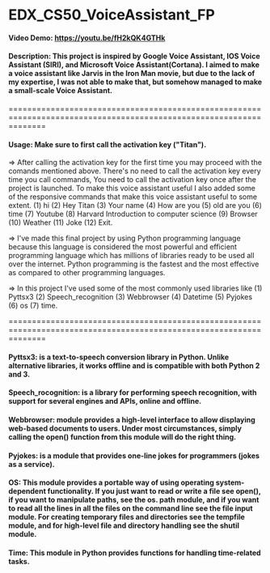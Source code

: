 # EDX_CS50_VoiceAssistant_FP
#### Video Demo:  https://youtu.be/fH2kQK4GTHk
#### Description: This project is inspired by Google Voice Assistant, IOS Voice Assistant (SIRI), and Microsoft Voice Assistant(Cortana). I aimed to make a voice assistant like Jarvis in the Iron Man movie, but due to the lack of my expertise, I was not able to make that, but somehow managed to make a small-scale Voice Assistant.

====================================================================================================================

#### Usage: Make sure to first call the activation key ("Titan"). 

=> After calling the activation key for the first time you may proceed with the comands mentioned above. There's no need to call the activation key every time you call commands, You need to call the activation key once after the project is launched. To make this voice assistant useful I also added some of the responsive commands that make this voice assistant useful to some extent. 
(1) hi 
(2) Hey Titan 
(3) Your name 
(4) How are you 
(5) old are you 
(6) time 
(7) Youtube 
(8) Harvard Introduction to computer science 
(9) Browser 
(10) Weather 
(11) Joke 
(12) Exit. 

=> I've made this final project by using Python programming language because this language is considered the most powerful and efficient programming language which has millions of libraries ready to be used all over the internet. Python programming is the fastest and the most effective as compared to other programming languages. 

=> In this project I've used some of the most commonly used libraries like 
(1) Pyttsx3 
(2) Speech_recognition 
(3) Webbrowser 
(4) Datetime 
(5) Pyjokes 
(6) os 
(7) time. 

====================================================================================================================

#### Pyttsx3: is a text-to-speech conversion library in Python. Unlike alternative libraries, it works offline and is compatible with both Python 2 and 3. 
#### Speech_rocognition: is a library for performing speech recognition, with support for several engines and APIs, online and offline. 
#### Webbrowser: module provides a high-level interface to allow displaying web-based documents to users. Under most circumstances, simply calling the open() function from this module will do the right thing. 
#### Pyjokes: is a module that provides one-line jokes for programmers (jokes as a service). 
#### OS: This module provides a portable way of using operating system-dependent functionality. If you just want to read or write a file see open(), if you want to manipulate paths, see the os. path module, and if you want to read all the lines in all the files on the command line see the file input module. For creating temporary files and directories see the tempfile module, and for high-level file and directory handling see the shutil module. 
#### Time: This module in Python provides functions for handling time-related tasks.
